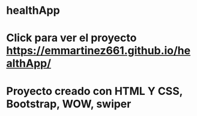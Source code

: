 # healthApp
# Click para ver el proyecto https://emmartinez661.github.io/healthApp/
# Proyecto creado con HTML Y CSS, Bootstrap, WOW, swiper 

